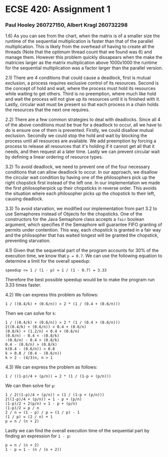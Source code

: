 # ECSE 420: Assignment 1

### Paul Hooley 260727150, Albert Kragl 260732298

1.6) As you can see from the chart, when the matrix is of a smaller size the runtime of the sequential multiplication is faster than that of the parallel multiplication. This is likely from the overhead of having to create all the threads (Note that the optimum thread count that we found was 6) and manage them. However this problem quickly dissapears when the make the matricies larger as the matrix multiplication above 1000x1000 the runtime for the sequential multiplication was a factor larger than the parallel version.

2.1) There are 4 conditions that could cause a deadlock, first is mutual exclusion, a process requires exclusive control of its resources. Second is the concept of hold and wait, where the process must hold its resources while waiting to get others. Third is no preemption, where much like hold and wait the process will not give up its resources until it is finished with it. Lastly, circular wait must be present so that each process in a chain holds the resources that the next one requires.

2.2) There are a few common strategies to deal with deadlocks. Since all 4 of the above conditions must be true for a deadlock to occur, all we have to do is ensure one of them is prevented. Firstly, we could disallow mutual exclusion. Secondly we could stop the hold and wait by blocking the process until all resources are available. We add preemption by forcing a process to release all resources that it's holding if it cannot get all that it needs, and then request at a later time. Lastly we can prevent circular wait by defining a linear ordering of resource types.

3.2) To avoid deadlock, we need to prevent one of the four necessary conditions that can allow deadlock to occur. In our approach, we disallow the circular wait condition by having one of the philosophers pick up the right chopstick first instead of the left one. In our implementation we made the first philosopherpick up their chopsticks in reverse order. This avoids the situation where each philosopher picks up the chopstick to their left, causing deadlock.

3.3) To avoid starvation, we modified our implementation from part 3.2 to use Semaphores instead of Objects for the chopsticks. One of the constructors for the Java Semaphore class accepts a `fair` boolean argument, which specifies if the Semaphore will guarantee FIFO granting of permits under contention. This way, each chopstick is granted in a fair way and the philosopher that has waited longest will be granted the chopstick, preventing starvation.

4.1) Given that the sequential part of the program accounts for 30% of the execution time, we know that `p = 0.7`. We can use the following equation to determine a limit for the overall speedup:

```
speedup <= 1 / (1 - p) = 1 / (1 - 0.7) = 3.33
```

Therefore the best possible speedup would be to make the program run 3.33 times faster.

4.2) We can express this problem as follows:

```
1 / ((0.4/k) + (0.6/n)) > 2 * (1 / (0.4 + (0.6/n)))
```

Then we can solve for `k`:

```
1 / ((0.4/k) + (0.6/n)) > 2 * (1 / (0.4 + (0.6/n)))
2((0.4/k) + (0.6/n)) < 0.4 + (0.6/n)
(0.8/k) + (1.2/n) < 0.4 + (0.6/n)
(0.6/n) - 0.4 < -(0.8/k)
-(0.6/n) - 0.4 > (0.8/k)
0.4 - (0.6/n) > (0.8/k)
k(0.4 - (0.6/n)) > 0.8
k > 0.8 / (0.4 - (0.6/n))
k > 2 - (4/3)n, n > 1
```

4.3) We can express the problem as follows:

```
1 / ((1-p)/4 + (p/n)) = 2 * (1 / (1-p + (p/n)))
```

We can then solve for `p`:

```
1 / 2((1-p)/4 + (p/n)) = (1 / (1-p + (p/n)))
2((1-p)/4 + (p/n)) = 1 - p + (p/n)
(1-p)/2 + 2(p/n) = 1 - p + (p/n)
(1-p)/2 = p / n
2 / n = (1 - p) / p = (1 / p) - 1
(1 / p) = (2 / n) + 1
p = n / (n + 2)
```

Lastly we can find the overall execution time of the sequential part by finding an expression for `1 - p`:

```
p = n / (n + 2)
1 - p = 1 - (n / (n + 2))
```
